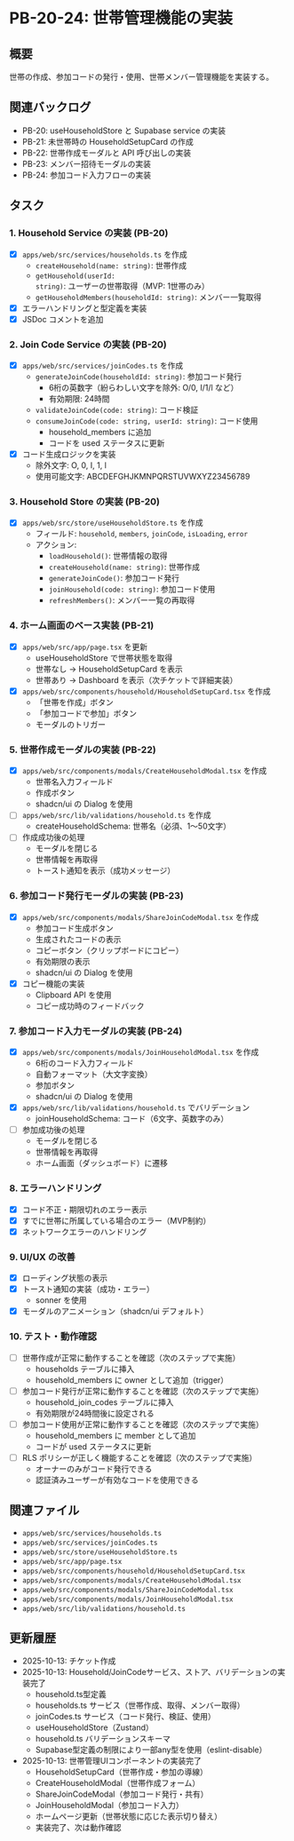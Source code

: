 # PB-20-24: 世帯管理機能の実装

## 概要
世帯の作成、参加コードの発行・使用、世帯メンバー管理機能を実装する。

## 関連バックログ
- PB-20: useHouseholdStore と Supabase service の実装
- PB-21: 未世帯時の HouseholdSetupCard の作成
- PB-22: 世帯作成モーダルと API 呼び出しの実装
- PB-23: メンバー招待モーダルの実装
- PB-24: 参加コード入力フローの実装

## タスク

### 1. Household Service の実装 (PB-20)
- [x] `apps/web/src/services/households.ts` を作成
  - `createHousehold(name: string)`: 世帯作成
  - `getHousehold(userId: string)`: ユーザーの世帯取得（MVP: 1世帯のみ）
  - `getHouseholdMembers(householdId: string)`: メンバー一覧取得
- [x] エラーハンドリングと型定義を実装
- [x] JSDoc コメントを追加

### 2. Join Code Service の実装 (PB-20)
- [x] `apps/web/src/services/joinCodes.ts` を作成
  - `generateJoinCode(householdId: string)`: 参加コード発行
    - 6桁の英数字（紛らわしい文字を除外: O/0, I/1/l など）
    - 有効期限: 24時間
  - `validateJoinCode(code: string)`: コード検証
  - `consumeJoinCode(code: string, userId: string)`: コード使用
    - household_members に追加
    - コードを used ステータスに更新
- [x] コード生成ロジックを実装
  - 除外文字: O, 0, I, 1, l
  - 使用可能文字: ABCDEFGHJKMNPQRSTUVWXYZ23456789

### 3. Household Store の実装 (PB-20)
- [x] `apps/web/src/store/useHouseholdStore.ts` を作成
  - フィールド: `household`, `members`, `joinCode`, `isLoading`, `error`
  - アクション:
    - `loadHousehold()`: 世帯情報の取得
    - `createHousehold(name: string)`: 世帯作成
    - `generateJoinCode()`: 参加コード発行
    - `joinHousehold(code: string)`: 参加コード使用
    - `refreshMembers()`: メンバー一覧の再取得

### 4. ホーム画面のベース実装 (PB-21)
- [x] `apps/web/src/app/page.tsx` を更新
  - useHouseholdStore で世帯状態を取得
  - 世帯なし → HouseholdSetupCard を表示
  - 世帯あり → Dashboard を表示（次チケットで詳細実装）
- [x] `apps/web/src/components/household/HouseholdSetupCard.tsx` を作成
  - 「世帯を作成」ボタン
  - 「参加コードで参加」ボタン
  - モーダルのトリガー

### 5. 世帯作成モーダルの実装 (PB-22)
- [x] `apps/web/src/components/modals/CreateHouseholdModal.tsx` を作成
  - 世帯名入力フィールド
  - 作成ボタン
  - shadcn/ui の Dialog を使用
- [ ] `apps/web/src/lib/validations/household.ts` を作成
  - createHouseholdSchema: 世帯名（必須、1〜50文字）
- [ ] 作成成功後の処理
  - モーダルを閉じる
  - 世帯情報を再取得
  - トースト通知を表示（成功メッセージ）

### 6. 参加コード発行モーダルの実装 (PB-23)
- [x] `apps/web/src/components/modals/ShareJoinCodeModal.tsx` を作成
  - 参加コード生成ボタン
  - 生成されたコードの表示
  - コピーボタン（クリップボードにコピー）
  - 有効期限の表示
  - shadcn/ui の Dialog を使用
- [x] コピー機能の実装
  - Clipboard API を使用
  - コピー成功時のフィードバック

### 7. 参加コード入力モーダルの実装 (PB-24)
- [x] `apps/web/src/components/modals/JoinHouseholdModal.tsx` を作成
  - 6桁のコード入力フィールド
  - 自動フォーマット（大文字変換）
  - 参加ボタン
  - shadcn/ui の Dialog を使用
- [x] `apps/web/src/lib/validations/household.ts` でバリデーション
  - joinHouseholdSchema: コード（6文字、英数字のみ）
- [ ] 参加成功後の処理
  - モーダルを閉じる
  - 世帯情報を再取得
  - ホーム画面（ダッシュボード）に遷移

### 8. エラーハンドリング
- [x] コード不正・期限切れのエラー表示
- [x] すでに世帯に所属している場合のエラー（MVP制約）
- [x] ネットワークエラーのハンドリング

### 9. UI/UX の改善
- [x] ローディング状態の表示
- [x] トースト通知の実装（成功・エラー）
  - sonner を使用
- [x] モーダルのアニメーション（shadcn/ui デフォルト）

### 10. テスト・動作確認
- [ ] 世帯作成が正常に動作することを確認（次のステップで実施）
  - households テーブルに挿入
  - household_members に owner として追加（trigger）
- [ ] 参加コード発行が正常に動作することを確認（次のステップで実施）
  - household_join_codes テーブルに挿入
  - 有効期限が24時間後に設定される
- [ ] 参加コード使用が正常に動作することを確認（次のステップで実施）
  - household_members に member として追加
  - コードが used ステータスに更新
- [ ] RLS ポリシーが正しく機能することを確認（次のステップで実施）
  - オーナーのみがコード発行できる
  - 認証済みユーザーが有効なコードを使用できる

## 関連ファイル
- `apps/web/src/services/households.ts`
- `apps/web/src/services/joinCodes.ts`
- `apps/web/src/store/useHouseholdStore.ts`
- `apps/web/src/app/page.tsx`
- `apps/web/src/components/household/HouseholdSetupCard.tsx`
- `apps/web/src/components/modals/CreateHouseholdModal.tsx`
- `apps/web/src/components/modals/ShareJoinCodeModal.tsx`
- `apps/web/src/components/modals/JoinHouseholdModal.tsx`
- `apps/web/src/lib/validations/household.ts`

## 更新履歴
- 2025-10-13: チケット作成
- 2025-10-13: Household/JoinCodeサービス、ストア、バリデーションの実装完了
  - household.ts型定義
  - households.ts サービス（世帯作成、取得、メンバー取得）
  - joinCodes.ts サービス（コード発行、検証、使用）
  - useHouseholdStore（Zustand）
  - household.ts バリデーションスキーマ
  - Supabase型定義の制限により一部any型を使用（eslint-disable）
- 2025-10-13: 世帯管理UIコンポーネントの実装完了
  - HouseholdSetupCard（世帯作成・参加の導線）
  - CreateHouseholdModal（世帯作成フォーム）
  - ShareJoinCodeModal（参加コード発行・共有）
  - JoinHouseholdModal（参加コード入力）
  - ホームページ更新（世帯状態に応じた表示切り替え）
  - 実装完了、次は動作確認

